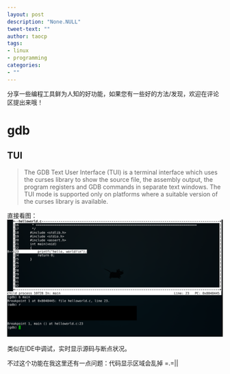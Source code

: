 ```yaml
---
layout: post
description: "None.NULL"
tweet-text: ""
author: taocp
tags:
- linux
- programming
categories:
- ""
---
```


分享一些编程工具鲜为人知的好功能，如果您有一些好的方法/发现，欢迎在评论区提出来哦！

# gdb

## TUI
> The GDB Text User Interface (TUI) is a terminal interface which uses the curses library to show the source file, the assembly output, the program registers and GDB commands in separate text windows. The TUI mode is supported only on platforms where a suitable version of the curses library is available.

直接看图：
![gdb-tui](/img/2014-9-4/gdb-tui.png)

类似在IDE中调试，实时显示源码与断点状况。

不过这个功能在我这里还有一点问题：代码显示区域会乱掉 =.=||




